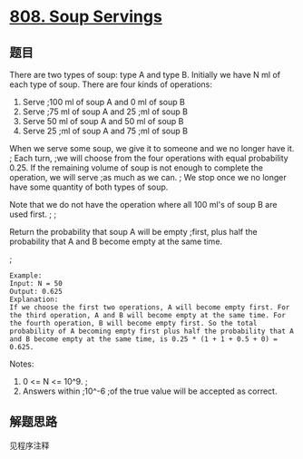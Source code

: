 # [808. Soup Servings](https://leetcode-cn.com/problems/soup-servings/)

## 题目

There are two types of soup: type A and type B. Initially we have N ml of each type of soup. There are four kinds of operations:

1. Serve ;100 ml of soup A and 0 ml of soup B
1. Serve ;75 ml of soup A and 25 ;ml of soup B
1. Serve 50 ml of soup A and 50 ml of soup B
1. Serve 25 ;ml of soup A and 75 ;ml of soup B

When we serve some soup, we give it to someone and we no longer have it. ; Each turn, ;we will choose from the four operations with equal probability 0.25. If the remaining volume of soup is not enough to complete the operation, we will serve ;as much as we can. ; We stop once we no longer have some quantity of both types of soup.

Note that we do not have the operation where all 100 ml's of soup B are used first. ; ;

Return the probability that soup A will be empty ;first, plus half the probability that A and B become empty at the same time.

 ;

```text
Example:
Input: N = 50
Output: 0.625
Explanation:
If we choose the first two operations, A will become empty first. For the third operation, A and B will become empty at the same time. For the fourth operation, B will become empty first. So the total probability of A becoming empty first plus half the probability that A and B become empty at the same time, is 0.25 * (1 + 1 + 0.5 + 0) = 0.625.
```

Notes:

1. 0 <= N <= 10^9. ;
1. Answers within ;10^-6 ;of the true value will be accepted as correct.

## 解题思路

见程序注释
